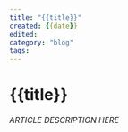 ```yaml
---
title: "{{title}}"
created: {{date}}
edited:
category: "blog"
tags:
---
```


# {{title}}
###### ARTICLE DESCRIPTION HERE

